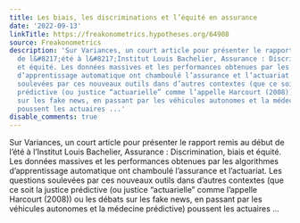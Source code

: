 ```yaml
---
title: Les biais, les discriminations et l’équité en assurance
date: '2022-09-13'
linkTitle: https://freakonometrics.hypotheses.org/64908
source: Freakonometrics
description: 'Sur Variances, un court article pour présenter le rapport remis au début
  de l&#8217;été à l&#8217;Institut Louis Bachelier, Assurance : Discrimination, biais
  et équité. Les données massives et les performances obtenues par les algorithmes
  d’apprentissage automatique ont chamboulé l’assurance et l’actuariat. Les questions
  soulevées par ces nouveaux outils dans d’autres contextes (que ce soit la justice
  prédictive (ou justice “actuarielle” comme l’appelle Harcourt (2008)) ou les débats
  sur les fake news, en passant par les véhicules autonomes et la médecine prédictive)
  poussent les actuaires ...'
disable_comments: true
---
```

Sur Variances, un court article pour présenter le rapport remis au début de l&#8217;été à l&#8217;Institut Louis Bachelier, Assurance : Discrimination, biais et équité. Les données massives et les performances obtenues par les algorithmes d’apprentissage automatique ont chamboulé l’assurance et l’actuariat. Les questions soulevées par ces nouveaux outils dans d’autres contextes (que ce soit la justice prédictive (ou justice “actuarielle” comme l’appelle Harcourt (2008)) ou les débats sur les fake news, en passant par les véhicules autonomes et la médecine prédictive) poussent les actuaires ...